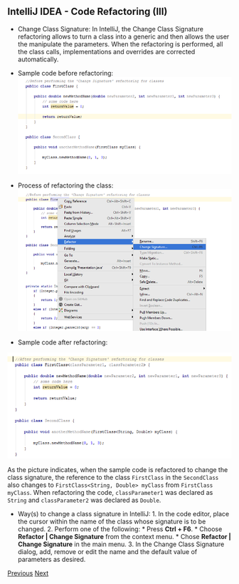 ## IntelliJ IDEA - Code Refactoring (III)
* Change Class Signature: In IntelliJ, the Change Class Signature refactoring allows to turn a class into a generic and then allows the user the manipulate the parameters. When the refactoring is performed, all the class calls, implementations and overrides are corrected automatically.

* Sample code before refactoring:
![Sampe Code Before Refactoring](https://github.com/rabin2360/Presentation2/blob/master/Presentation/beforeClassSignatureRefactoring.png)

* Process of refactoring the class:
![Process of refactoring the class](https://github.com/rabin2360/Presentation2/blob/master/Presentation/processOfChangingClassSignature.png)

* Sample code after refactoring:

![Sample Code After Refactoring](https://github.com/rabin2360/Presentation2/blob/master/Presentation/afterClassSignatureRefactoring.png)

As the picture indicates, when the sample code is refactored to change the class signature, the reference to the class `FirstClass` in the `SecondClass` also changes to `FirstClass<String, Double> myClass` from `FirstClass myClass`. When refactoring the code, `classParameter1` was declared as `String` and `classParameter2` was declared as `Double`. 

* Way(s) to change a class signature in IntelliJ:
      1. In the code editor, place the cursor within the name of the class whose signature is to be changed.
      2. Perform one of the following:
          * Press **Ctrl + F6**.
          * Choose **Refactor | Change Signature** from the context menu.
          * Chose **Refactor | Change Signature** in the main menu.
      3. In the Change Class Signature dialog, add, remove or edit the name and the default value of parameters as desired.

[Previous](Slide5_CodeRefactoringII) [Next](Slide7_CodeRefactoringIV)
